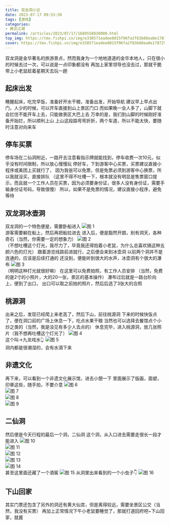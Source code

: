 ```yaml
---
title: 双龙洞小记
date: 2023-07-17 09:53:50
tags: [游戏]
categories: 
- 再见江湖
permalink: /articles/2023/07/17/1689558830000.html
top_img: https://tmx.fishpi.cn/img/e338571eadee8015f96fa2f83b88ea0e178725aa8bc4bd3136d010bfd7c242a5.png
cover: https://tmx.fishpi.cn/img/e338571eadee8015f96fa2f83b88ea0e178725aa8bc4bd3136d010bfd7c242a5.png
---
```


双龙洞是金华著名的旅游景点，然而我身为一个地地道道的金华本地人，只在很小的时候去过一次，可以说是一点印象都没有
再加上家里领导也没去过，那就干脆带上小老鼠趁着星期天去玩一趟

## 起床出发
睡醒起床，吃完早饭，准备好开水干粮，准备出发，开始导航
建议早上早点出门，人少的时候，可以开车直接到山上景区门口
而如果晚一会人多了，山脚下就会拦住不能开车上去，只能做景区大巴上去
万幸的是，我们到山脚的时候刚好准备开始拦，所以顺利上山
上山这段路弯弯折折，两个车道，所以不能太快，要随时注意对向来车

## 停车买票
停车场在二仙洞附近，一路开去注意看指示牌就能找到，停车收费一次10元，似乎没有时间限制，所以放心慢慢玩
停好车，下到游客中心买票，买票建议直接小程序或美团上买就行了，
因为我爸可以免票，但是免票必须到游客中心换票，所以我就没买，直接排队
（这里不得不吐槽一下，根本就没有明显是售票窗口提示，而且就一个工作人员在买票，因为必须要身份证，很多人没有身份证，需要手输身份证号码，导致很慢）
所以，如果不是免票的情况，建议直接小程序，避免等待

## 双龙洞冰壶洞
双龙洞的一个特色便是，需要卧船进入
![图 1](https://tmx.fishpi.cn/img/cb69bee40fc1d9fdbac1bdd3664a41fc81f353964cb59535801365eb17de4032.png)  
游客需要躺在船上，然后再把船拉进去
进入后，便是豁然开朗，别有洞天，各种奇石（当然，你需要一定的想象力）
![图 2](https://tmx.fishpi.cn/img/a3018a9e5a61bcada17fc4b3b8979b23481e32c5763fb2cf8078000d1d3784c2.png)  
（不想吐槽这个灯光，我尽力了，毕竟我还得抱着小老鼠，为什么总喜欢搞这种五颜六色的灯光）
跟着游览线路前进就行，之后便会来到冰壶洞
以前两个洞并不是连通的，应该是后续打通的
还没到，便能听到很大的水声，冰壶洞有个很大的瀑布
![图 3](https://tmx.fishpi.cn/img/b4696722a9293a4aed6ec6d4e74441616be95f2748659fb9edc49d8870dc471a.png)  
（明明这种打光就很好嘛）
在这里可以免费拍照，有工作人员安排
（当然，免费的是2寸的小照片，大的20一张，景区的基本操作）
瀑布过后就是一路台阶向上，便到了出口，
出口可以取之前拍的照片，然后后选了3张大的合照

## 桃源洞
出来之后，发现已经爬上来老高了，然后下山，前往桃源洞
下来的时候快饭点了，便在洞口前的广场上休息一下，吃点水果干粮
当然也可以选择去餐馆点个小炒之类的（当然，我是没见有多少人去点的）
休息完毕，进入桃源洞，放几张照片（我不想再吐槽这个灯光了）
![图 4](https://tmx.fishpi.cn/img/63f90111a5bcd2f332b9312828f62012513d2167dea6085bdce7a7261aee1f19.png)  
这个叫->九龙戏水👆
![图 5](https://tmx.fishpi.cn/img/ed3def5cb4e7c6aa29c301fc2f14f6dfb22967b30b90e8f65c0a130c26f9cb7f.png)  
洞内都是很潮湿的，会有水滴下来

## 非遗文化
再下来，可以看到一个非遗文化展示馆，进去小憩一下
里面展示了版画，面塑，印章这些，随手拍，不要介意
![图 6](https://tmx.fishpi.cn/img/5943de31d8f7e49b5191b1902b117c04e95f77865dd1d04275d7e2e092a0d2b2.png)  
![图 7](https://tmx.fishpi.cn/img/90e7214a8d491b43f80f9316b89176ef5bf730ffc5ce9c7d3b1c52a6a08984c5.png)  
![图 8](https://tmx.fishpi.cn/img/a3cc45189f3a65f013c8ec5eec779ef3f3a5f5cf814e0c72c91bafd629aad209.png)  
![图 9](https://tmx.fishpi.cn/img/6859a6febc5955f5d3eb2b06b1183db3beb3fc82f0b2db9baa71c3f9528b33f9.png)  

## 二仙洞
然后便是今天行程的最后一个洞，二仙洞
这个洞，从入口进去需要走很长一段才能进入
![图 10](https://tmx.fishpi.cn/img/e108b23225ad9f43f33af05ec1b6b2230f4f65ce24542c1c86bea3840096f876.png)  
![图 11](https://tmx.fishpi.cn/img/8a5d1a706a8fba4d447d1cbdf9e4a63cdaad4361f6dfc373e9bc62d0fcea1801.png)  
![图 12](https://tmx.fishpi.cn/img/a27e70570e729aec0a70224fd0e33c300f55249ea70cd948287f02a285bd5c44.png)  
![图 13](https://tmx.fishpi.cn/img/2593c0dfff62d6bc44c17e2d0e94c5fa4ed8256a0c6130bd73589b540bcd3b77.png)  
![图 14](https://tmx.fishpi.cn/img/15d952336da454b6fd07bfe0b9cfce31efd8094b0f0411d4733a3bd38ad4d561.png)  
甚至这里面还藏了一个酒窖
![图 15](https://tmx.fishpi.cn/img/e2f952b82d4f3a4e09e311fb06301eaec5c6a4e343fb0ee11445430abc334e53.png) 
从洞里出来看到的一个小虫子👇 
![图 16](https://tmx.fishpi.cn/img/d53533c50f69d50e4bc967623785274755cd8153c0bd2470d87d22c1a52b0d90.png)  


## 下山回家
其实门票还包含了另外的洞还有黄大仙宫，但是离得较远，需要坐景区公交（当然，我没有买票）
再加上正常情况下午小老鼠要睡觉了，那就打道回府吧~下山回家，就酱






